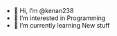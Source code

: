 - 👋 Hi, I’m @kenan238
- 👀 I’m interested in Programming
- 🌱 I’m currently learning New stuff

<!---
kenan238/kenan238 is a ✨ special ✨ repository because its `README.md` (this file) appears on your GitHub profile.
You can click the Preview link to take a look at your changes.
--->
